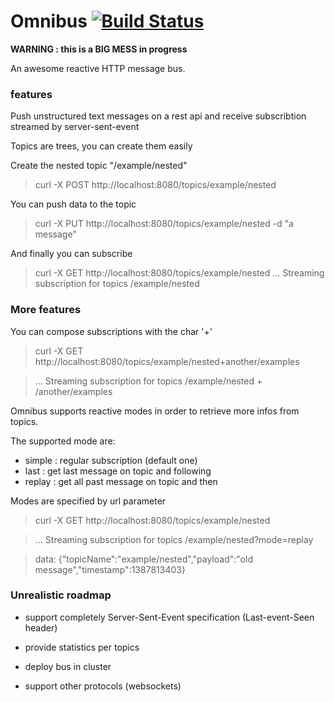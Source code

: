# Omnibus [![Build Status](https://travis-ci.org/agourlay/omnibus.png?branch=master)](https://travis-ci.org/agourlay/omnibus)

**WARNING : this is a BIG MESS in progress**

An awesome reactive HTTP message bus.

### features

Push unstructured text messages on a rest api and receive subscribtion streamed by server-sent-event

Topics are trees, you can create them easily

Create the nested topic "/example/nested"

> curl -X POST http://localhost:8080/topics/example/nested

You can push data to the topic

> curl -X PUT http://localhost:8080/topics/example/nested -d "a message"

And finally you can subscribe
> curl -X GET http://localhost:8080/topics/example/nested
>... Streaming subscription for topics /example/nested

### More features

You can compose subscriptions with the char '+'

> curl -X GET http://localhost:8080/topics/example/nested+another/examples

> ... Streaming subscription for topics /example/nested + /another/examples

Omnibus supports reactive modes in order to retrieve more infos from topics.

The supported mode are: 

- simple : regular subscription (default one)
- last   : get last message on topic and following
- replay  : get all past message on topic and then

Modes are specified by url parameter
> curl -X GET http://localhost:8080/topics/example/nested

> ... Streaming subscription for topics /example/nested?mode=replay

> data: {"topicName":"example/nested","payload":"old message","timestamp":1387813403}

### Unrealistic roadmap

- support completely Server-Sent-Event specification (Last-event-Seen header)

- provide statistics per topics

- deploy bus in cluster

- support other protocols (websockets)




